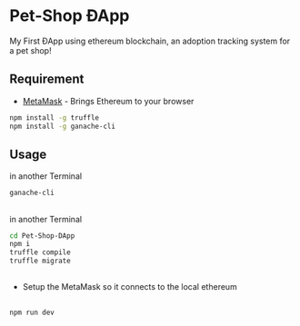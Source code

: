 # Pet-Shop ÐApp

My First ÐApp using ethereum blockchain, an adoption tracking system for a pet shop!

## Requirement

* [MetaMask](https://metamask.io/) - Brings Ethereum to your browser

```bash
npm install -g truffle
npm install -g ganache-cli
```

## Usage

in another Terminal
```bash
ganache-cli
```

##

in another Terminal
```bash
cd Pet-Shop-DApp
npm i
truffle compile
truffle migrate
```

##

- Setup the MetaMask so it connects to the local ethereum

##

```bash
npm run dev
```

